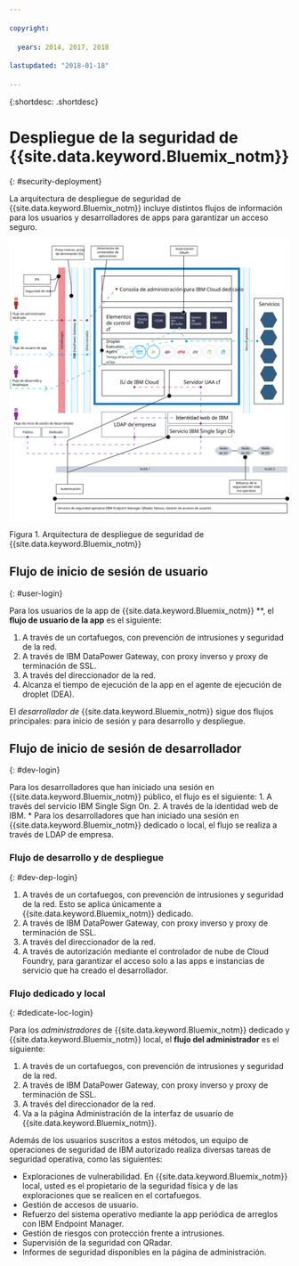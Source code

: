 ```yaml
---

copyright:

  years: 2014, 2017, 2018

lastupdated: "2018-01-18"

---
```


{:shortdesc: .shortdesc}

# Despliegue de la seguridad de {{site.data.keyword.Bluemix_notm}}
{: #security-deployment}

La arquitectura de despliegue de seguridad de {{site.data.keyword.Bluemix_notm}} incluye distintos flujos de información para los usuarios y desarrolladores de apps para garantizar un acceso seguro.

![Arquitectura de despliegue de seguridad de {{site.data.keyword.Bluemix_notm}}](images/sec_deployment.svg)

Figura 1. Arquitectura de despliegue de seguridad de {{site.data.keyword.Bluemix_notm}}

## Flujo de inicio de sesión de usuario
{: #user-login}

Para los usuarios de la app de {{site.data.keyword.Bluemix_notm}} **, el **flujo de usuario de la app** es el siguiente:
 1. A través de un cortafuegos, con prevención de intrusiones y seguridad de la red.
 2. A través de IBM DataPower Gateway, con proxy inverso y proxy de terminación de SSL.
 3. A través del direccionador de la red.
 4. Alcanza el tiempo de ejecución de la app en el agente de ejecución de droplet (DEA).

El *desarrollador de* {{site.data.keyword.Bluemix_notm}} sigue dos flujos principales: para inicio de sesión y para desarrollo y despliegue.

## Flujo de inicio de sesión de desarrollador
{: #dev-login}

Para los desarrolladores que han iniciado una sesión en {{site.data.keyword.Bluemix_notm}} público, el flujo es el siguiente:
      1. A través del servicio IBM Single Sign On.
      2. A través de la identidad web de IBM.
    * Para los desarrolladores que han iniciado una sesión en {{site.data.keyword.Bluemix_notm}} dedicado o local, el flujo se realiza a través de LDAP de empresa.

### Flujo de desarrollo y de despliegue
{: #dev-dep-login}

1. A través de un cortafuegos, con prevención de intrusiones y seguridad de la red. Esto se aplica únicamente a {{site.data.keyword.Bluemix_notm}} dedicado.
2. A través de IBM DataPower Gateway, con proxy inverso y proxy de terminación de SSL.
3. A través del direccionador de la red.
4. A través de autorización mediante el controlador de nube de Cloud Foundry, para garantizar el acceso solo a las apps e instancias de servicio que ha creado el desarrollador.

### Flujo dedicado y local
{: #dedicate-loc-login}

Para los *administradores* de {{site.data.keyword.Bluemix_notm}} dedicado y {{site.data.keyword.Bluemix_notm}} local, el **flujo del administrador** es el siguiente:
1. A través de un cortafuegos, con prevención de intrusiones y seguridad de la red.
2. A través de IBM DataPower Gateway, con proxy inverso y proxy de terminación de SSL.
3. A través del direccionador de la red.
4. Va a la página Administración de la interfaz de usuario de {{site.data.keyword.Bluemix_notm}}.

Además de los usuarios suscritos a estos métodos, un equipo de operaciones de seguridad de IBM autorizado realiza diversas tareas de seguridad operativa, como las siguientes:
 * Exploraciones de vulnerabilidad. En {{site.data.keyword.Bluemix_notm}} local, usted es el propietario de la seguridad física y de las exploraciones que se realicen en el cortafuegos.
 * Gestión de accesos de usuario.
 * Refuerzo del sistema operativo mediante la app periódica de arreglos con IBM Endpoint Manager.
 * Gestión de riesgos con protección frente a intrusiones.
 * Supervisión de la seguridad con QRadar.
 * Informes de seguridad disponibles en la página de administración.
